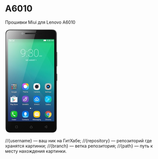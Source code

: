 # A6010
Прошивки Miui для Lenovo A6010

![Image alt](https://github.com/nullwebtest/a6010/blob/master/image/a6010.jpg)


//{username} — ваш ник на ГитХабе;
//{repository} — репозиторий где хранятся картинки;
//{branch} — ветка репозитория;
//{path} — путь к месту нахождения картинки.